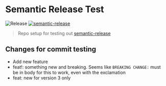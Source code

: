 # Semantic Release Test

![Release](https://github.com/st3v3nhunt/semantic-release-test/workflows/Release/badge.svg)
[![semantic-release](https://img.shields.io/badge/%20%20%F0%9F%93%A6%F0%9F%9A%80-semantic--release-e10079.svg)](https://github.com/semantic-release/semantic-release)

> Repo setup for testing out [semantic-release](https://github.com/semantic-release/semantic-release)

## Changes for commit testing

* Add new feature
* feat!: something new and breaking. Seems like `BREAKING CHANGE:` must be in
  body for this to work, even with the exclamation
* feat: new for version 3 only

